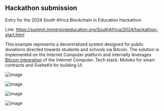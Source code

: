 ## Hackathon submission

Entry for the 2024 South Africa Blockchain in Education Hackathon

Link: https://summit.immersiveeducation.org/SouthAfrica/2024/hackathon-start.html

This example represents a decentralized system designed for public donations directed towards students and schools via Bitcoin. The solution is implemented on the Internet Computer platform and internally leverages [Bitcoin integration](https://wiki.internetcomputer.org/wiki/Bitcoin_Integration) of the Internet Computer. Tech staсk: Motoko for smart contracts and SvelteKit for building UI.


![image](https://github.com/reginleif888/unidonate/assets/154005444/0e4a193f-3ce5-4533-b7c0-c942279f4b17)

![image](https://github.com/reginleif888/unidonate/assets/154005444/51b04c28-3075-4556-bb1c-81b66b50a429)

![image](https://github.com/reginleif888/unidonate/assets/154005444/20b344a1-96fa-43b4-8adf-4afe2fc55b17)

![image](https://github.com/reginleif888/unidonate/assets/154005444/9c69f9e2-1286-411a-9a06-671cc5531f26)
